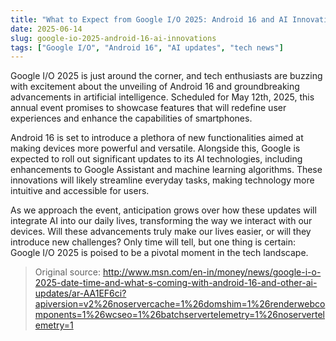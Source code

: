 ```yaml
---
title: "What to Expect from Google I/O 2025: Android 16 and AI Innovations"
date: 2025-06-14
slug: google-io-2025-android-16-ai-innovations
tags: ["Google I/O", "Android 16", "AI updates", "tech news"]
---
```


Google I/O 2025 is just around the corner, and tech enthusiasts are buzzing with excitement about the unveiling of Android 16 and groundbreaking advancements in artificial intelligence. Scheduled for May 12th, 2025, this annual event promises to showcase features that will redefine user experiences and enhance the capabilities of smartphones.

Android 16 is set to introduce a plethora of new functionalities aimed at making devices more powerful and versatile. Alongside this, Google is expected to roll out significant updates to its AI technologies, including enhancements to Google Assistant and machine learning algorithms. These innovations will likely streamline everyday tasks, making technology more intuitive and accessible for users.

As we approach the event, anticipation grows over how these updates will integrate AI into our daily lives, transforming the way we interact with our devices. Will these advancements truly make our lives easier, or will they introduce new challenges? Only time will tell, but one thing is certain: Google I/O 2025 is poised to be a pivotal moment in the tech landscape.

> Original source: http://www.msn.com/en-in/money/news/google-i-o-2025-date-time-and-what-s-coming-with-android-16-and-other-ai-updates/ar-AA1EF6ci?apiversion=v2%26noservercache=1%26domshim=1%26renderwebcomponents=1%26wcseo=1%26batchservertelemetry=1%26noservertelemetry=1